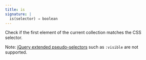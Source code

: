 ```yaml
---
title: is
signature: |
  is(selector) ⇒ boolean
---
```


Check if the first element of the current collection matches the CSS selector.

<p class=compat>
  Note: <a href="http://api.jquery.com/category/selectors/jquery-selector-extensions/">jQuery
  extended pseudo-selectors</a> such as <code>:visible</code> are not supported.
</p>

